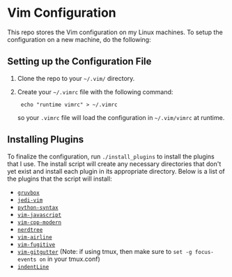 # Vim Configuration

This repo stores the Vim configuration on my Linux machines. To setup the configuration on a
new machine, do the following:

## Setting up the Configuration File

1. Clone the repo to your `~/.vim/` directory.
2. Create your `~/.vimrc` file with the following command:

        echo "runtime vimrc" > ~/.vimrc

   so your `.vimrc` file will load the configuration in `~/.vim/vimrc` at runtime.

## Installing Plugins

To finalize the configuration, run `./install_plugins` to install the plugins that I use.
The install script will create any necessary directories that don't yet exist and install
each plugin in its appropriate directory. Below is a list of the plugins that the script
will install:

* [`gruvbox`](https://github.com/morhetz/gruvbox)
* [`jedi-vim`](https://github.com/davidhalter/jedi-vim)
* [`python-syntax`](https://github.com/vim-python/python-syntax)
* [`vim-javascript`](https://github.com/pangloss/vim-javascript)
* [`vim-cpp-modern`](https://github.com/bfrg/vim-cpp-modern)
* [`nerdtree`](https://github.com/preservim/nerdtree)
* [`vim-airline`](https://github.com/vim-airline/vim-airline)
* [`vim-fugitive`](https://github.com/tpope/vim-fugitive)
* [`vim-gitgutter`](https://github.com/airblade/vim-gitgutter) (Note: if using
  tmux, then make sure to `set -g focus-events on` in your tmux.conf)
* [`indentLine`](https://github.com/Yggdroot/indentLine)
